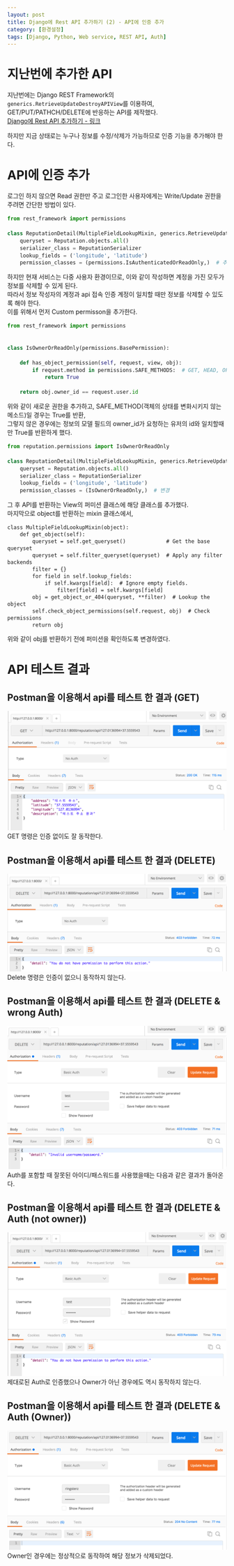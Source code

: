 ```yaml
---
layout: post
title: Django에 Rest API 추가하기 (2) - API에 인증 추가
category: [환경설정]
tags: [Django, Python, Web service, REST API, Auth]
---
```


# 지난번에 추가한 API
지난번에는 Django REST Framework의 `generics.RetrieveUpdateDestroyAPIView`를 이용하여,  
GET/PUT/PATHCH/DELETE에 반응하는 API를 제작했다.  
[Django에 Rest API 추가하기 - 링크](https://minyoungjung.github.io/%ED%8C%8C%EC%9D%B4%EC%8D%AC/django/%EC%9B%B9%EC%84%9C%EB%B9%84%EC%8A%A4/2017/06/21/restapi-django/)  
<!--more-->
하지만 지금 상태로는 누구나 정보를 수정/삭제가 가능하므로 인증 기능을 추가해야 한다.

# API에 인증 추가
로그인 하지 않으면 Read 권한만 주고 로그인한 사용자에게는 Write/Update 권한을 주려면 간단한 방법이 있다.

``` python
from rest_framework import permissions

class ReputationDetail(MultipleFieldLookupMixin, generics.RetrieveUpdateDestroyAPIView):
    queryset = Reputation.objects.all()
    serializer_class = ReputationSerializer
    lookup_fields = ('longitude', 'latitude')
    permission_classes = (permissions.IsAuthenticatedOrReadOnly,)  # 추가
``` 

하지만 현재 서비스는 다중 사용자 환경이므로, 이와 같이 작성하면 계정을 가진 모두가 정보를 삭제할 수 있게 된다.  
따라서 정보 작성자의 계정과 api 접속 인증 계정이 일치할 때만 정보를 삭제할 수 있도록 해야 한다.  
이를 위해서 먼저 Custom permisson을 추가한다.  

``` python
from rest_framework import permissions


class IsOwnerOrReadOnly(permissions.BasePermission):

    def has_object_permission(self, request, view, obj):
        if request.method in permissions.SAFE_METHODS:  # GET, HEAD, OPTIONS 
            return True

    return obj.owner_id == request.user.id

```
위와 같이 새로운 권한을 추가하고, SAFE_METHOD(객체의 상태를 변화시키지 않는 메소드)일 경우는 True를 반환,  
그렇지 않은 경우에는 정보의 모델 필드의 owner_id가 요청하는 유저의 id와 일치할때만 True를 반환하게 했다.


``` python
from reputation.permissions import IsOwnerOrReadOnly

class ReputationDetail(MultipleFieldLookupMixin, generics.RetrieveUpdateDestroyAPIView):
    queryset = Reputation.objects.all()
    serializer_class = ReputationSerializer
    lookup_fields = ('longitude', 'latitude')
    permission_classes = (IsOwnerOrReadOnly,)  # 변경
``` 
그 후 API를 반환하는 View의 퍼미션 클래스에 해당 클래스를 추가했다.  
마지막으로 object를 반환하는 mixin 클래스에서,  

```
class MultipleFieldLookupMixin(object):
    def get_object(self):
        queryset = self.get_queryset()             # Get the base queryset
        queryset = self.filter_queryset(queryset)  # Apply any filter backends
        filter = {}
        for field in self.lookup_fields:
            if self.kwargs[field]:  # Ignore empty fields.
                filter[field] = self.kwargs[field]
        obj = get_object_or_404(queryset, **filter)  # Lookup the object
        self.check_object_permissions(self.request, obj)  # Check permissions
        return obj
```
위와 같이 obj를 반환하기 전에 퍼미션을 확인하도록 변경하였다.  

# API 테스트 결과
## Postman을 이용해서 api를 테스트 한 결과 (GET)
![실행결과](/post_assets/2017-06-23/without_auth.png)
GET 명령은 인증 없이도 잘 동작한다.

## Postman을 이용해서 api를 테스트 한 결과 (DELETE)
![실행결과](/post_assets/2017-06-23/without_auth_delete.png)
Delete 명령은 인증이 없으니 동작하지 않는다.

## Postman을 이용해서 api를 테스트 한 결과 (DELETE & wrong Auth)
![실행결과](/post_assets/2017-06-23/invalid_id_pw.png)
Auth를 포함할 때 잘못된 아이디/패스워드를 사용했을때는 다음과 같은 결과가 돌아온다.  

## Postman을 이용해서 api를 테스트 한 결과 (DELETE & Auth (not owner))
![실행결과](/post_assets/2017-06-23/valid_auth_not_owner.png)
제대로된 Auth로 인증했으나 Owner가 아닌 경우에도 역시 동작하지 않는다.

## Postman을 이용해서 api를 테스트 한 결과 (DELETE & Auth (Owner))
![실행결과](/post_assets/2017-06-23/valid_auth_owner.png)
Owner인 경우에는 정상적으로 동작하여 해당 정보가 삭제되었다.










